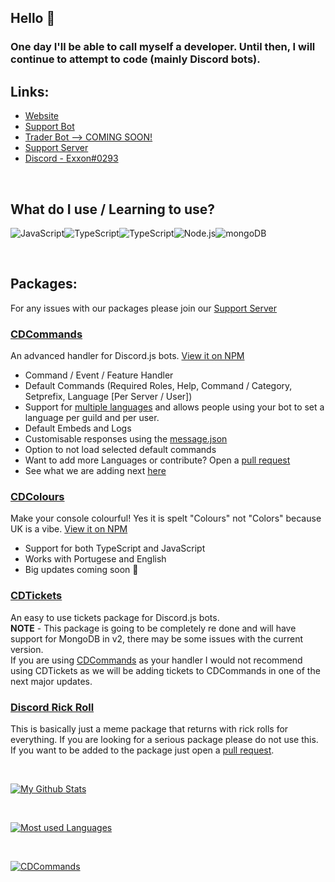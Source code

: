 ## Hello 👋
### One day I'll be able to call myself a developer. Until then, I will continue to attempt to code (mainly Discord bots).

## Links:

- [Website](https://creativedevelopments.org)  
- [Support Bot](https://discord.com/oauth2/authorize?client_id=792590833467654166&permissions=2118118527&redirect_uri=https%3A%2F%2Fcreativedevelopments.org&response_type=code&scope=bot%20identify%20applications.commands)  
- [Trader Bot --> COMING SOON!](https://www.youtube.com/watch?v=dQw4w9WgXcQ)  
- [Support Server](https://discord.gg/jUNbV5u)  
- [Discord - Exxon#0293](https://creativedevelopments.org)  

<br>

## What do I use / Learning to use?

<img alt="JavaScript" src="https://img.shields.io/badge/-JavaScript-edb200?style=for-the-badge&logo=javascript&logoColor=white" /><img alt="TypeScript" src="https://img.shields.io/badge/-TypeScript-008FFF?style=for-the-badge&logo=typescript&logoColor=white" /><img alt="TypeScript" src="https://img.shields.io/badge/-CoffeeScript-524B31?style=for-the-badge&logo=coffeescript&logoColor=white" /><img alt="Node.js" src="https://img.shields.io/badge/-Node.js-43853d?style=for-the-badge&logo=Node.js&logoColor=white" /><img alt="mongoDB" src="https://img.shields.io/badge/-mongoDB-4fb23f?style=for-the-badge&logo=mongodb&logoColor=white" />

<br>

## Packages:
For any issues with our packages please join our [Support Server](https://discord.gg/jUNbV5u)

### [CDCommands](https://npmjs.com/cdcommands)
An advanced handler for Discord.js bots. [View it on NPM](https://npmjs.com/cdcommands)

- Command / Event / Feature Handler
- Default Commands (Required Roles, Help, Command / Category, Setprefix, Language [Per Server / User])
- Support for [multiple languages](https://github.com/CreativeDevelopments/CDCommands/blob/main/SUPPORTED_LANGS.md) and allows people using your bot to set a language per guild and per user.
- Default Embeds and Logs
- Customisable responses using the [message.json](https://github.com/CreativeDevelopments/CDCommands/blob/main/src/Base/message.json) 
- Option to not load selected default commands
- Want to add more Languages or contribute? Open a [pull request](https://github.com/CreativeDevelopments/CDCommands)
- See what we are adding next [here](https://github.com/CreativeDevelopments/CDCommands/blob/main/TODO.md)

### [CDColours](https://npmjs.com/cdcolours)
Make your console colourful! Yes it is spelt "Colours" not "Colors" because UK is a vibe. [View it on NPM](https://npmjs.com/cdcolours)

- Support for both TypeScript and JavaScript
- Works with Portugese and English
- Big updates coming soon 👀

### [CDTickets](https://npmjs.com/cdtickets)
An easy to use tickets package for Discord.js bots.   
**NOTE** - This package is going to be completely re done and will have support for MongoDB in v2, there may be some issues with the current version.  
If you are using [CDCommands](https://npmjs.com/cdcommands) as your handler I would not recommend using CDTickets as we will be adding tickets to CDCommands in one of the next major updates.

### [Discord Rick Roll](https://npmjs.com/discord-rick-roll)
This is basically just a meme package that returns with rick rolls for everything. If you are looking for a serious package please do not use this.   
If you want to be added to the package just open a [pull request](https://github.com/Exxonnnnnn/discord-rick-roll).

<br>

[![My Github Stats](https://github-readme-stats.vercel.app/api?username=exxonnnnnn&count_private=true&show_icons=true&theme=algolia)](https://discord.gg/jUNbV5u)

<br>

[![Most used Languages](https://github-readme-stats.vercel.app/api/top-langs/?username=exxonnnnnn&layout=compact&theme=algolia)](https://npmjs.com/cdcommands)

<br>

[![CDCommands](https://github-readme-stats.vercel.app/api/pin/?username=creativedevelopments&repo=cdcommands&theme=algolia)](https://github.com/creativedevelopments/cdcommands)

<!--
**Exxonnnnnn/Exxonnnnnn** is a ✨ _special_ ✨ repository because its `README.md` (this file) appears on your GitHub profile.

Here are some ideas to get you started:

- 🔭 I’m currently working on ...
- 🌱 I’m currently learning ...
- 👯 I’m looking to collaborate on ...
- 🤔 I’m looking for help with ...
- 💬 Ask me about ...
- 📫 How to reach me: ...
- 😄 Pronouns: ...
- ⚡ Fun fact: ...
-->

